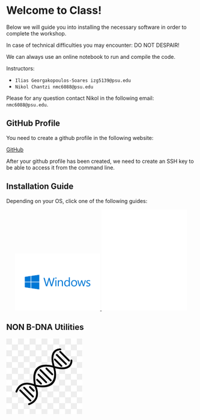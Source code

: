 # Welcome to Class!

Below we will guide you into installing the necessary software in order to complete the workshop.

In case of technical difficulties you may encounter: DO NOT DESPAIR!

We can always use an online notebook to run and compile the code.

Instructors: 

- `Ilias Georgakopoulos-Soares izg5139@psu.edu`
- `Nikol Chantzi nmc6088@psu.edu`

Please for any question contact Nikol in the following email: `nmc6088@psu.edu`.

## GitHub Profile

You need to create a github profile in the following website:

[GitHub](https://github.com/)

After your github profile has been created, we need to create an SSH key to 
be able to access it from the command line.

## Installation Guide

Depending on your OS, click one of the following guides:

<p align="center">
  <a href="windows/README.md">
    <img src="windows/windows_.svg" alt="Windows Installation" width="45%">
  </a>
  <a href="mac/README.md">
    <img src="mac/image.png" alt="Mac Installation" width="45%">
  </a>
</p>

## NON B-DNA Utilities

<a href="nonbdna/README.md">
    <img src="nonbdna/image.jpg" alt="NON B-DNA" width="40%">
</a>
